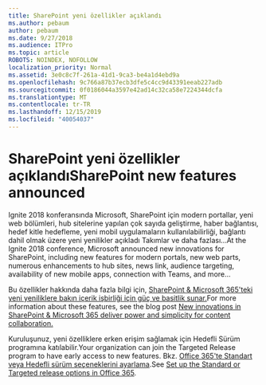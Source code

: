 ```yaml
---
title: SharePoint yeni özellikler açıklandı
ms.author: pebaum
author: pebaum
ms.date: 9/27/2018
ms.audience: ITPro
ms.topic: article
ROBOTS: NOINDEX, NOFOLLOW
localization_priority: Normal
ms.assetid: 3e0c8c7f-261a-41d1-9ca3-be4a1d4ebd9a
ms.openlocfilehash: 9c766a87b37ecb3dfe5c4cc9d43391eeab227adb
ms.sourcegitcommit: 0f0186044a3597e42ad14c32ca58e7224344dcfa
ms.translationtype: MT
ms.contentlocale: tr-TR
ms.lasthandoff: 12/15/2019
ms.locfileid: "40054037"
---
```

# <a name="sharepoint-new-features-announced"></a><span data-ttu-id="77be4-102">SharePoint yeni özellikler açıklandı</span><span class="sxs-lookup"><span data-stu-id="77be4-102">SharePoint new features announced</span></span>

<span data-ttu-id="77be4-103">Ignite 2018 konferansında Microsoft, SharePoint için modern portallar, yeni web bölümleri, hub sitelerine yapılan çok sayıda geliştirme, haber bağlantısı, hedef kitle hedefleme, yeni mobil uygulamaların kullanılabilirliği, bağlantı dahil olmak üzere yeni yenilikler açıkladı Takımlar ve daha fazlası...</span><span class="sxs-lookup"><span data-stu-id="77be4-103">At the Ignite 2018 conference, Microsoft announced new innovations for SharePoint, including new features for modern portals, new web parts, numerous enhancements to hub sites, news link, audience targeting, availability of new mobile apps, connection with Teams, and more...</span></span>
  
<span data-ttu-id="77be4-104">Bu özellikler hakkında daha fazla bilgi için, [SharePoint &amp; Microsoft 365'teki yeni yeniliklere bakın içerik işbirliği için güç ve basitlik sunar.](https://go.microsoft.com/fwlink/?linkid=2026502)</span><span class="sxs-lookup"><span data-stu-id="77be4-104">For more information about these features, see the blog post [New innovations in SharePoint &amp; Microsoft 365 deliver power and simplicity for content collaboration.](https://go.microsoft.com/fwlink/?linkid=2026502)</span></span>
  
<span data-ttu-id="77be4-105">Kuruluşunuz, yeni özelliklere erken erişim sağlamak için Hedefli Sürüm programına katılabilir.</span><span class="sxs-lookup"><span data-stu-id="77be4-105">Your organization can join the Targeted Release program to have early access to new features.</span></span> <span data-ttu-id="77be4-106">Bkz. [Office 365'te Standart veya Hedefli sürüm seçeneklerini ayarlama](https://docs.microsoft.com/office365/admin/manage/release-options-in-office-365).</span><span class="sxs-lookup"><span data-stu-id="77be4-106">See [Set up the Standard or Targeted release options in Office 365](https://docs.microsoft.com/office365/admin/manage/release-options-in-office-365).</span></span>
